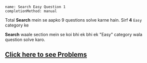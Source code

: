 ```ngMeta
name: Search Easy Question 1
completionMethod: manual
```

Total **Search** mein se aapko 9 questions solve karne hain. Sirf **4** `Easy` category ke

**Search** waale section mein se koi bhi ek bhi ek "Easy" category wala question solve karo.

## [Click here to see Problems](https://www.hackerrank.com/domains/algorithms?filters%5Bsubdomains%5D%5B%5D=search)
